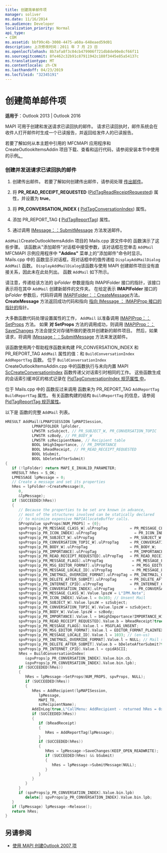 ```yaml
---
title: 创建简单邮件项
manager: soliver
ms.date: 11/16/2014
ms.audience: Developer
localization_priority: Normal
api_type:
- COM
ms.assetid: bbf99c4b-3008-4475-a60a-648eaed59d01
description: 上次修改时间：2011 年 7 月 23 日
ms.openlocfilehash: 8b7afa8f3c04cb479906f721db8de90e8cf66f11
ms.sourcegitcommit: 8fe462c32b91c87911942c188f3445e85a54137c
ms.translationtype: MT
ms.contentlocale: zh-CN
ms.lasthandoff: 04/23/2019
ms.locfileid: "32345191"
---
```

# <a name="create-a-simple-mail-item"></a>创建简单邮件项
  
**适用于**：Outlook 2013 | Outlook 2016 
  
MAPI 可用于创建和发送请求已读回执的邮件。 请求已读回执时，邮件系统会在收件人打开邮件时生成一个已读报告，并返回给发件人的已读报告。
  
若要了解如何从本主题中引用的 MFCMAPI 应用程序和 CreateOutlookItemsAddin 项目下载、查看和运行代码，请参阅安装本节中使用的示例[。](how-to-install-the-samples-used-in-this-section.md)


### <a name="to-create-and-send-a-message-requesting-a-read-receipt"></a>创建并发送请求已读回执的邮件

1. 创建传出邮件。 若要了解如何创建传出邮件，请参阅处理 [传出邮件](handling-an-outgoing-message.md)。
    
2. 将 **PR_READ_RECEIPT_REQUESTED** ([PidTagReadReceiptRequested](pidtagreadreceiptrequested-canonical-property.md)) 属性，并设置为 **true**。
    
3. 将 **PR_CONVERSATION_INDEX (** [PidTagConversationIndex](pidtagconversationindex-canonical-property.md)) 属性。
    
4. 添加 PR_REPORT_TAG **(** [PidTagReportTag](pidtagreporttag-canonical-property.md)) 属性。
    
5. 通过调用 [IMessage：：SubmitMessage](imessage-submitmessage.md) 方法发送邮件。 
    
`AddMail`CreateOutlookItemsAddin 项目的 Mails.cpp 源文件中的 函数演示了这些步骤。 该函数从"添加邮件"对话框中接受参数，该对话框在您单击 `AddMail` MFCMAPI 示例应用程序中 **"Addins"** 菜单上的"添加邮件"命令时显示。  Mails.cpp 中的 函数显示对话框，将对话框中的值传递给  `DisplayAddMailDialog`  `AddMail` 函数。 `DisplayAddMailDialog`该函数与使用 MAPI 创建邮件项目没有直接关系，因此未在此处列出。 函数  `AddMail` 如下所示。 
  
请注意，传递给该方法的 _lpFolder_ 参数是指向 IMAPIFolder 接口的指针，该接口表示将在其中 `AddMail` 创建新邮件的文件夹。 [](imapifolderimapicontainer.md) 在给定表示 **IMAPIFolder** 接口的 _lpFolder_ 参数后，代码将调用 [IMAPIFolder：：CreateMessage](imapifolder-createmessage.md)方法。 **CreateMessage** 方法返回成功代码和指向 [指向 IMessage ： IMAPIProp 接口的指针的](imessageimapiprop.md)指针。 

大多数函数代码处理设置属性的工作，  `AddMail` 以准备调用 [IMAPIProp：：SetProps](imapiprop-setprops.md) 方法。 如果 **对 SetProps** 方法的调用成功，则调用 [IMAPIProp：：SaveChanges](imapiprop-savechanges.md) 方法会提交对存储所做的更改并创建新的邮件项目。 然后，如果请求，将调用 [IMessage：：SubmitMessage](imessage-submitmessage.md) 方法来发送邮件。 
  
该函数使用两个帮助程序函数来构建 PR_CONVERSATION_INDEX 和 PR_REPORT_TAG `AddMail` 属性的值：和 `BuildConversationIndex` `AddReportTag` 函数。 位于  `BuildConversationIndex` CreateOutlookItemsAddin.cpp 中的函数执行与未向内置 MAPI [ScCreateConversationIndex](sccreateconversationindex.md) 函数传递父对话索引时相同的工作。 这些函数生成的会话索引缓冲区的格式记录在 [PidTagConversationIndex 规范属性 中](pidtagconversationindex-canonical-property.md)。 

位于 Mails.cpp 中的 函数反过来调用 函数来为 PR_REPORT_TAG `AddReportTag` `BuildReportTag` 属性。  有关函数构建的结构  `BuildReportTag` 的信息，请参阅 [PidTagReportTag 规范属性](pidtagreporttag-canonical-property.md)。
  
以下是 函数的完整  `AddMail` 列表。 
  
```cpp
HRESULT AddMail(LPMAPISESSION lpMAPISession,
            LPMAPIFOLDER lpFolder,
            LPWSTR szSubject, // PR_SUBJECT_W, PR_CONVERSATION_TOPIC
            LPWSTR szBody, // PR_BODY_W
            LPWSTR szRecipientName, // Recipient table
            BOOL bHighImportance, // PR_IMPORTANCE
            BOOL bReadReceipt, // PR_READ_RECEIPT_REQUESTED
            BOOL bSubmit,
            BOOL bDeleteAfterSubmit)
{
   if (!lpFolder) return MAPI_E_INVALID_PARAMETER;
   HRESULT hRes = S_OK;
   LPMESSAGE lpMessage = 0;
   // Create a message and set its properties
   hRes = lpFolder->CreateMessage(0,
      0,
      &lpMessage);
   if (SUCCEEDED(hRes))
   {
      // Because the properties to be set are known in advance, 
      // most of the structures involved can be statically declared 
      // to minimize expensive MAPIAllocateBuffer calls.
      SPropValue spvProps[NUM_PROPS] = {0};
      spvProps[p_PR_MESSAGE_CLASS_W].ulPropTag          = PR_MESSAGE_CLASS_W;
      spvProps[p_PR_ICON_INDEX].ulPropTag                 = PR_ICON_INDEX;
      spvProps[p_PR_SUBJECT_W].ulPropTag                = PR_SUBJECT_W;
      spvProps[p_PR_CONVERSATION_TOPIC_W].ulPropTag     = PR_CONVERSATION_TOPIC_W;
      spvProps[p_PR_BODY_W].ulPropTag                   = PR_BODY_W;
      spvProps[p_PR_IMPORTANCE].ulPropTag               = PR_IMPORTANCE;
      spvProps[p_PR_READ_RECEIPT_REQUESTED].ulPropTag   = PR_READ_RECEIPT_REQUESTED;
      spvProps[p_PR_MESSAGE_FLAGS].ulPropTag             = PR_MESSAGE_FLAGS;
      spvProps[p_PR_MSG_EDITOR_FORMAT].ulPropTag         = PR_MSG_EDITOR_FORMAT;
      spvProps[p_PR_MESSAGE_LOCALE_ID].ulPropTag         = PR_MESSAGE_LOCALE_ID;
      spvProps[p_PR_INETMAIL_OVERRIDE_FORMAT].ulPropTag = PR_INETMAIL_OVERRIDE_FORMAT;
      spvProps[p_PR_DELETE_AFTER_SUBMIT].ulPropTag      = PR_DELETE_AFTER_SUBMIT;
      spvProps[p_PR_INTERNET_CPID].ulPropTag            = PR_INTERNET_CPID;
      spvProps[p_PR_CONVERSATION_INDEX].ulPropTag         = PR_CONVERSATION_INDEX;
      spvProps[p_PR_MESSAGE_CLASS_W].Value.lpszW = L"IPM.Note";
      spvProps[p_PR_ICON_INDEX].Value.l = 0x103; // Unsent Mail
      spvProps[p_PR_SUBJECT_W].Value.lpszW = szSubject;
      spvProps[p_PR_CONVERSATION_TOPIC_W].Value.lpszW = szSubject;
      spvProps[p_PR_BODY_W].Value.lpszW = szBody;
      spvProps[p_PR_IMPORTANCE].Value.l = bHighImportance?IMPORTANCE_HIGH:IMPORTANCE_NORMAL;
      spvProps[p_PR_READ_RECEIPT_REQUESTED].Value.b = bReadReceipt?true:false;
      spvProps[p_PR_MESSAGE_FLAGS].Value.l = MSGFLAG_UNSENT;
      spvProps[p_PR_MSG_EDITOR_FORMAT].Value.l = EDITOR_FORMAT_PLAINTEXT;
      spvProps[p_PR_MESSAGE_LOCALE_ID].Value.l = 1033; // (en-us)
      spvProps[p_PR_INETMAIL_OVERRIDE_FORMAT].Value.l = NULL; // Mail system chooses default encoding scheme
      spvProps[p_PR_DELETE_AFTER_SUBMIT].Value.b = bDeleteAfterSubmit?true:false;
      spvProps[p_PR_INTERNET_CPID].Value.l = cpidASCII;
      hRes = BuildConversationIndex(
         &spvProps[p_PR_CONVERSATION_INDEX].Value.bin.cb,
         &spvProps[p_PR_CONVERSATION_INDEX].Value.bin.lpb);
      if (SUCCEEDED(hRes))
      {
         hRes = lpMessage->SetProps(NUM_PROPS, spvProps, NULL);
         if (SUCCEEDED(hRes))
         {
            hRes = AddRecipient(lpMAPISession,
               lpMessage,
               MAPI_TO,
               szRecipientName);
            AddInLog(true,L"CallMenu: AddRecipient - returned hRes = 0x%08X\n",hRes);
            if (SUCCEEDED(hRes))
            {
               if (bReadReceipt)
               {
                  hRes = AddReportTag(lpMessage);
               }
               if (SUCCEEDED(hRes))
               {
                  hRes = lpMessage->SaveChanges(KEEP_OPEN_READWRITE);
                  if (SUCCEEDED(hRes) && bSubmit)
                  {
                     hRes = lpMessage->SubmitMessage(NULL);
                  }
               }
            }
         }
      }
      if (spvProps[p_PR_CONVERSATION_INDEX].Value.bin.lpb)
         delete[] spvProps[p_PR_CONVERSATION_INDEX].Value.bin.lpb;
   }
   if (lpMessage) lpMessage->Release();
   return hRes;
}
```

## <a name="see-also"></a>另请参阅

- [使用 MAPI 创建Outlook 2007 项](https://msdn.microsoft.com/library/cc678348%28office.12%29.aspx)

